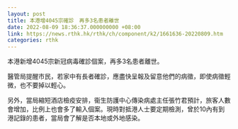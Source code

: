 ```yaml
---
layout: post
title: 本港增4045宗確診　再多3名患者離世
date: 2022-08-09 18:36:37.000000000 +08:00
link: https://news.rthk.hk/rthk/ch/component/k2/1661636-20220809.htm
categories: rthk
---
```


本港新增4045宗新冠病毒確診個案，再多3名患者離世。 

醫管局提醒市民，若家中有長者確診，應盡快呈報及留意他們的病徵，即使病徵輕微，也不要掉以輕心。

另外，當局縮短酒店檢疫安排，衞生防護中心傳染病處主任張竹君預計，旅客人數會增加，比例上也會多了輸入個案。現時對抵港人士要定期檢測，曾於10內有到港記錄的患者，當局會了解是否本地或外地感染。
